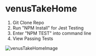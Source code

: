 # venusTakeHome

1. Git Clone Repo
2. Run "NPM Install" for Jest Testing
3. Enter "NPM TEST" into command line
4. View Passing Tests

![venusTakeHomeImage](https://user-images.githubusercontent.com/72049126/128086837-5b86a080-9574-4b6f-b585-79af3328e79c.png)
